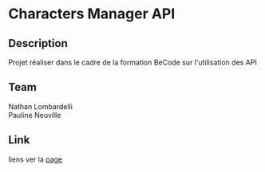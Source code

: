 # Characters Manager API

## Description

Projet réaliser dans le cadre de la formation BeCode sur l'utilisation des API

## Team

Nathan Lombardelli <br>
Pauline Neuville

## Link

liens ver la [page](https://dazzling-fox-c019d9.netlify.app)
